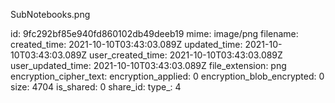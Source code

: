 SubNotebooks.png

id: 9fc292bf85e940fd860102db49deeb19
mime: image/png
filename: 
created_time: 2021-10-10T03:43:03.089Z
updated_time: 2021-10-10T03:43:03.089Z
user_created_time: 2021-10-10T03:43:03.089Z
user_updated_time: 2021-10-10T03:43:03.089Z
file_extension: png
encryption_cipher_text: 
encryption_applied: 0
encryption_blob_encrypted: 0
size: 4704
is_shared: 0
share_id: 
type_: 4
